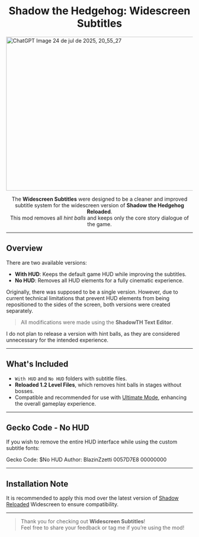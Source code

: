 <h1 align="center"><strong>Shadow the Hedgehog: Widescreen Subtitles</strong></h1>

<img width="1536" height="416" alt="ChatGPT Image 24 de jul  de 2025, 20_55_27" src="https://github.com/user-attachments/assets/b26c2524-bf5b-4002-a7ac-f1504a5bdba6" />

<p align="center">
  The <strong>Widescreen Subtitles</strong> were designed to be a cleaner and improved subtitle system for the widescreen version of <strong>Shadow the Hedgehog Reloaded</strong>.<br>
  This mod removes all <em>hint balls</em> and keeps only the core story dialogue of the game.
</p>

---

## Overview

There are two available versions:

- <strong>With HUD</strong>: Keeps the default game HUD while improving the subtitles.
- <strong>No HUD</strong>: Removes all HUD elements for a fully cinematic experience.

Originally, there was supposed to be a single version. However, due to current technical limitations that prevent HUD elements from being repositioned to the sides of the screen, both versions were created separately.

> All modifications were made using the <strong>ShadowTH Text Editor</strong>.

I do not plan to release a version with hint balls, as they are considered unnecessary for the intended experience.

---

## What's Included

- `With HUD` and `No HUD` folders with subtitle files.
- **Reloaded 1.2 Level Files**, which removes hint balls in stages without bosses.
- Compatible and recommended for use with [Ultimate Mode](https://github.com/sonicsection/ShdTH-UltimateMode), enhancing the overall gameplay experience.

---

## Gecko Code - No HUD

If you wish to remove the entire HUD interface while using the custom subtitle fonts:

Gecko Code: $No HUD
Author: BlazinZzetti
0057D7E8 00000000


---

## Installation Note

It is recommended to apply this mod over the latest version of [Shadow Reloaded](https://github.com/ShadowTheHedgehogHacking/ShdTH-Reloaded) Widescreen to ensure compatibility.

---

> Thank you for checking out <strong>Widescreen Subtitles</strong>!  
> Feel free to share your feedback or tag me if you’re using the mod!
